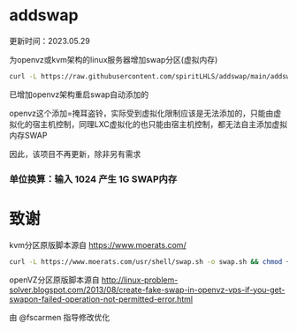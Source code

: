 # addswap

更新时间：2023.05.29

为openvz或kvm架构的linux服务器增加swap分区(虚拟内存)

```bash
curl -L https://raw.githubusercontent.com/spiritLHLS/addswap/main/addswap.sh -o addswap.sh && chmod +x addswap.sh && bash addswap.sh
```

已增加openvz架构重启swap自动添加的

openvz这个添加=掩耳盗铃，实际受到虚拟化限制应该是无法添加的，只能由虚拟化的宿主机控制，同理LXC虚拟化的也只能由宿主机控制，都无法自主添加虚拟内存SWAP

因此，该项目不再更新，除非另有需求

### 单位换算：输入 1024 产生 1G SWAP内存

# 致谢

kvm分区原版脚本源自 https://www.moerats.com/

```bash
curl -L https://www.moerats.com/usr/shell/swap.sh -o swap.sh && chmod +x swap.sh && bash swap.sh
```

openVZ分区原版脚本源自 http://linux-problem-solver.blogspot.com/2013/08/create-fake-swap-in-openvz-vps-if-you-get-swapon-failed-operation-not-permitted-error.html

由 @fscarmen 指导修改优化
